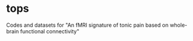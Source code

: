 # tops
Codes and datasets for "An fMRI signature of tonic pain based on whole-brain functional connectivity"
